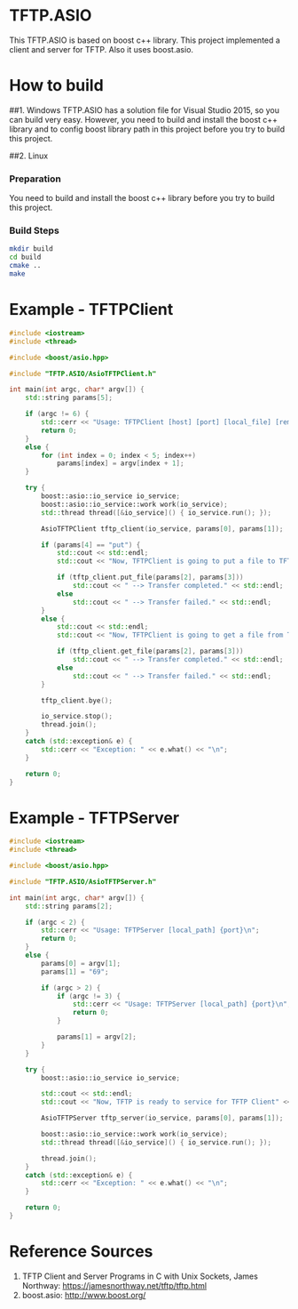 # TFTP.ASIO
This TFTP.ASIO is based on boost c++ library. This project implemented a client and server for TFTP. Also it uses boost.asio. 

# How to build
##1. Windows
   TFTP.ASIO has a solution file for Visual Studio 2015, so you can build very easy.
   However, you need to build and install the boost c++ library and to config boost library path in this project before you try to build this project.

##2. Linux
###  Preparation
  You need to build and install the boost c++ library before you try to build this project.

###  Build Steps
```bash
mkdir build
cd build
cmake ..
make
```

# Example - TFTPClient
```C++
#include <iostream>
#include <thread>

#include <boost/asio.hpp>

#include "TFTP.ASIO/AsioTFTPClient.h"

int main(int argc, char* argv[]) {
    std::string params[5];

    if (argc != 6) {
        std::cerr << "Usage: TFTPClient [host] [port] [local_file] [remote_file] [get/put]\n";
        return 0;
    }
    else {
        for (int index = 0; index < 5; index++)
            params[index] = argv[index + 1];
    }

    try {
        boost::asio::io_service io_service;
        boost::asio::io_service::work work(io_service);
        std::thread thread([&io_service]() { io_service.run(); });

        AsioTFTPClient tftp_client(io_service, params[0], params[1]);

        if (params[4] == "put") {
            std::cout << std::endl;
            std::cout << "Now, TFTPClient is going to put a file to TFTP Server." << std::endl << std::endl;

            if (tftp_client.put_file(params[2], params[3]))
                std::cout << " --> Transfer completed." << std::endl;
            else
                std::cout << " --> Transfer failed." << std::endl;
        }
        else {
            std::cout << std::endl;
            std::cout << "Now, TFTPClient is going to get a file from TFTP Server." << std::endl << std::endl;

            if (tftp_client.get_file(params[2], params[3]))
                std::cout << " --> Transfer completed." << std::endl;
            else
                std::cout << " --> Transfer failed." << std::endl;
        }

        tftp_client.bye();

        io_service.stop();
        thread.join();
    }
    catch (std::exception& e) {
        std::cerr << "Exception: " << e.what() << "\n";
    }

    return 0;
}
```

# Example - TFTPServer
```C++
#include <iostream>
#include <thread>

#include <boost/asio.hpp>

#include "TFTP.ASIO/AsioTFTPServer.h"

int main(int argc, char* argv[]) {
    std::string params[2];

    if (argc < 2) {
        std::cerr << "Usage: TFTPServer [local_path] {port}\n";
        return 0;
    }
    else {
        params[0] = argv[1];
        params[1] = "69";

        if (argc > 2) {
            if (argc != 3) {
                std::cerr << "Usage: TFTPServer [local_path] {port}\n";
                return 0;
            }

            params[1] = argv[2];
        }
    }

    try {
        boost::asio::io_service io_service;

        std::cout << std::endl;
        std::cout << "Now, TFTP is ready to service for TFTP Client" << std::endl << std::endl;

        AsioTFTPServer tftp_server(io_service, params[0], params[1]);

        boost::asio::io_service::work work(io_service);
        std::thread thread([&io_service]() { io_service.run(); });

        thread.join();
    }
    catch (std::exception& e) {
        std::cerr << "Exception: " << e.what() << "\n";
    }

    return 0;
}
```

# Reference Sources
1. TFTP Client and Server Programs in C with Unix Sockets, James Northway: https://jamesnorthway.net/tftp/tftp.html
2. boost.asio: http://www.boost.org/
